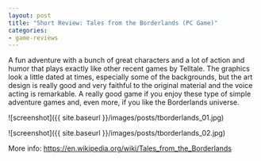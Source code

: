 ```yaml
---
layout: post
title: "Short Review: Tales from the Borderlands (PC Game)"
categories:
- game-reviews
---
```


<p>A fun adventure with a bunch of great characters and a lot of action and humor that plays exactly like other recent games by Telltale. The graphics look a little dated at times, especially some of the backgrounds, but the art design is really good and very faithful to the original material and the voice acting is remarkable. A really good game if you enjoy these type of simple adventure games and, even more, if you like the Borderlands universe.</p>


![screenshot]({{ site.baseurl }}/images/posts/tborderlands_01.jpg)

![screenshot]({{ site.baseurl }}/images/posts/tborderlands_02.jpg)


<p>More info: <a href="https://en.wikipedia.org/wiki/Tales_from_the_Borderlands">https://en.wikipedia.org/wiki/Tales_from_the_Borderlands</a><p>

